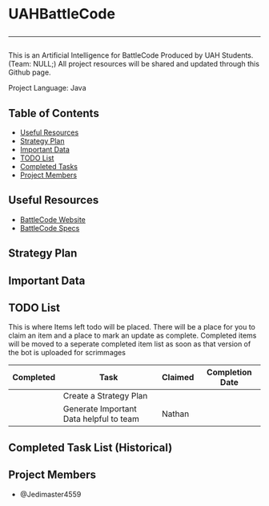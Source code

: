 # UAHBattleCode <hr>
This is an Artificial Intelligence for BattleCode Produced by UAH Students. (Team: NULL;) All project resources will be shared and updated through this Github page.

Project Language: Java

## Table of Contents
 - [Useful Resources](#resources)
 - [Strategy Plan](#strategy)
 - [Important Data](#data)
 - [TODO List](#todo)
 - [Completed Tasks](#completed)
 - [Project Members](#members)


## <a name="resources"/>Useful Resources
 - [BattleCode Website](https://battlecode.org/)
 - [BattleCode Specs](https://s3.amazonaws.com/battlecode-2018/specs/battlecode-specs-2018.html)


## <a name="strategy"/>Strategy Plan


## <a name="data"/>Important Data


## <a name="todo"/>TODO List
This is where Items left todo will be placed. There will be a place for you to claim an item and a place to mark an update as complete. Completed items will be moved to a seperate completed item list as soon as that version of the bot is uploaded for scrimmages

| Completed  |     Task      |    Claimed    | Completion Date |
| ---------- | ------------- | ------------  | --------------- |
|        | Create a Strategy Plan  | | |
|         | Generate Important Data helpful to team  | Nathan | |


## <a name="completed"/>Completed Task List (Historical)


## <a name="members"/>Project Members
 - @Jedimaster4559
